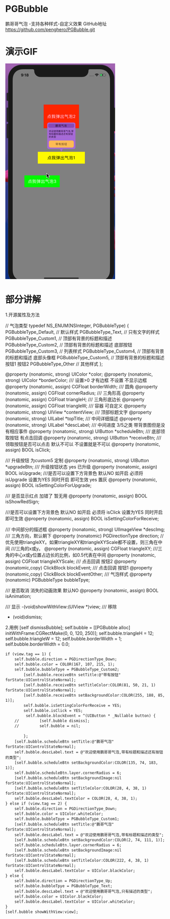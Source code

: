 # PGBubble
  鹏哥哥气泡 -支持各种样式-自定义效果
  GitHub地址  https://github.com/penghero/PGBubble.git
# 演示GIF
![image](https://github.com/penghero/PGBubble/blob/master/bubble.gif)
# 部分讲解
1.开源属性及方法

// 气泡类型
typedef NS_ENUM(NSInteger, PGBubbleType) {
    PGBubbleType_Default, // 默认样式
    PGBubbleType_Text,    // 只有文字的样式
    PGBubbleType_Custom1, // 顶部有背景的标题和描述
    PGBubbleType_Custom2, // 顶部有背景的标题和描述 底部按钮 
    PGBubbleType_Custom3, // 列表样式
    PGBubbleType_Custom4, // 顶部有背景的标题和描述 底部头像框
    PGBubbleType_Custom5, // 顶部有背景的标题和描述 按钮1 按钮2
    PGBubbleType_Other    // 其他样式
};

@property (nonatomic, strong) UIColor *color;
@property (nonatomic, strong) UIColor *borderColor;
/// 设置>0 才有边框 不设置 不显示边框
@property (nonatomic, assign) CGFloat borderWidth;
/// 圆角
@property (nonatomic, assign) CGFloat cornerRadius;
/// 三角形高
@property (nonatomic, assign) CGFloat triangleH;
/// 三角形底边长
@property (nonatomic, assign) CGFloat triangleW;
/// 容器 可自定义
@property (nonatomic, strong) UIView *contentView;
/// 顶部标题文字
@property (nonatomic, strong) UILabel *topTitle;
/// 中间详细描述
@property (nonatomic, strong) UILabel *descLabel;
/// 中间进度 3/5之类 带背景图但是没有相应事件
@property (nonatomic, strong) UIButton *scheduleBtn;
/// 底部领取按钮 有点击回调
@property (nonatomic, strong) UIButton *receiveBtn;
/// 领取按钮是否可以点击 默认不可以 不设置就是不可以
@property (nonatomic, assign) BOOL isClick;

/// 升级按钮 为custom5 定制
@property (nonatomic, strong) UIButton *upgradeBtn;
/// 升级按钮状态 yes 已升级
@property (nonatomic, assign) BOOL isUpgrade;
///是否可以设置下方背景色 默认NO 如开启 必须将 isUpgrade 设置为YES 同时开启 即可生效 yes 置灰
@property (nonatomic, assign) BOOL isSettingColorForUpgrade;


/// 是否显示红点 加错了 暂无用
@property (nonatomic, assign) BOOL isShowRedSign;

///是否可以设置下方背景色 默认NO 如开启 必须将 isClick 设置为YES 同时开启 即可生效
@property (nonatomic, assign) BOOL isSettingColorForReceive;

/// 中间部分的描述框
@property (nonatomic, strong) UIImageView *descImg;
/// 三角方向，默认朝下
@property (nonatomic) PGDirectionType direction;
//优先使用triangleXY。如果triangleXY和triangleXYScale都不设置，则三角在中间
///三角的x或y。
@property (nonatomic, assign) CGFloat triangleXY;
///三角的中心x或y位置占边长的比例，如0.5代表在中间
@property (nonatomic, assign) CGFloat triangleXYScale;
/// 点击回调 按钮2
@property (nonatomic,copy) ClickBlock blockEvent;
/// 点击回调 按钮1
@property (nonatomic,copy) ClickBlock blockEventOther;
/// 气泡样式
@property (nonatomic) PGBubbleType bubbleTpye;

/// 是否取消 消失的动画效果 默认NO
@property (nonatomic, assign) BOOL isAnimation;

/// 显示
-(void)showWithView:(UIView *)view;
/// 移除
- (void)dismiss;

2.用例
    [self dismissBubble];
    self.bubble = [[PGBubble alloc] initWithFrame:CGRectMake(0, 0, 120, 250)];
    self.bubble.triangleH = 12;
    self.bubble.triangleW = 12;
    self.bubble.borderWidth = 1;
    self.bubble.borderWidth = 0.0;
    
    if (view.tag == 1) {
        self.bubble.direction = PGDirectionType_Down;
        self.bubble.color = COLOR(167, 107, 215, 1);
        self.bubble.bubbleTpye = PGBubbleType_Custom2;
            [self.bubble.receiveBtn setTitle:@"带有按钮" forState:UIControlStateNormal];
            [self.bubble.receiveBtn setTitleColor:COLOR(81, 50, 21, 1) forState:UIControlStateNormal];
            [self.bubble.receiveBtn setBackgroundColor:COLOR(255, 188, 85, 1)];
            self.bubble.isSettingColorForReceive = YES;
            self.bubble.isClick = YES;
             self.bubble.blockEvent = ^(UIButton * _Nullable button) {
        //         [self.bubble dismiss];
        //         self.bubble = nil;
                 
            };
        [self.bubble.scheduleBtn setTitle:@"鹏哥气泡" forState:UIControlStateNormal];
        self.bubble.descLabel.text = @"欢迎使用鹏哥哥气泡,带有标题和描述还有按钮的类型";
        [self.bubble.scheduleBtn setBackgroundColor:COLOR(135, 74, 183, 1)];
        self.bubble.scheduleBtn.layer.cornerRadius = 6;
        [self.bubble.scheduleBtn setBackgroundImage:nil forState:UIControlStateNormal];
        [self.bubble.scheduleBtn setTitleColor:COLOR(28, 4, 38, 1) forState:UIControlStateNormal];
        self.bubble.descLabel.textColor = COLOR(28, 4, 38, 1);
    } else if (view.tag == 2) {
        self.bubble.direction = PGDirectionType_Down;
        self.bubble.color = UIColor.whiteColor;
        self.bubble.bubbleTpye = PGBubbleType_Custom1;
        [self.bubble.scheduleBtn setTitle:@"鹏哥气泡" forState:UIControlStateNormal];
        self.bubble.descLabel.text = @"欢迎使用鹏哥哥气泡,带有标题和描述的类型";
        [self.bubble.scheduleBtn setBackgroundColor:COLOR(2, 74, 111, 1)];
        self.bubble.scheduleBtn.layer.cornerRadius = 6;
        [self.bubble.scheduleBtn setBackgroundImage:nil forState:UIControlStateNormal];
        [self.bubble.scheduleBtn setTitleColor:COLOR(222, 4, 38, 1) forState:UIControlStateNormal];
        self.bubble.descLabel.textColor = UIColor.blackColor;
    } else {
        self.bubble.direction = PGDirectionType_Up;
        self.bubble.bubbleTpye = PGBubbleType_Text;
        self.bubble.descLabel.text = @"欢迎使用鹏哥哥气泡,只有描述的类型";
        self.bubble.color = UIColor.blackColor;
        self.bubble.descLabel.textColor = UIColor.whiteColor;
    }    
    [self.bubble showWithView:view];

